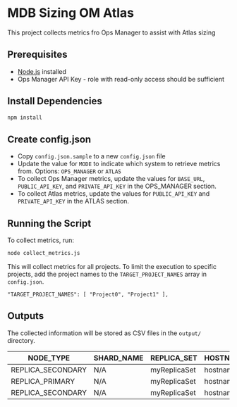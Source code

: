 # MDB Sizing OM Atlas

This project collects metrics fro Ops Manager to assist with Atlas sizing

## Prerequisites

- [Node.js](https://nodejs.org/) installed
- Ops Manager API Key - role with read-only access should be sufficient

## Install Dependencies

```bash
npm install
```

## Create config.json

- Copy `config.json.sample` to a new `config.json` file
- Update the value for `MODE` to indicate which system to retrieve metrics from. Options: `OPS_MANAGER` or `ATLAS`
- To collect Ops Manager metrics, update the values for `BASE_URL`, `PUBLIC_API_KEY`, and `PRIVATE_API_KEY` in the OPS_MANAGER section.
- To collect Atlas metrics, update the values for `PUBLIC_API_KEY` and `PRIVATE_API_KEY` in the ATLAS section.

## Running the Script

To collect metrics, run:

```bash
node collect_metrics.js
```

This will collect metrics for all projects. To limit the execution to specific projects, add the project names to the `TARGET_PROJECT_NAMES` array in `config.json`.

```
"TARGET_PROJECT_NAMES": [ "Project0", "Project1" ],
```


## Outputs

The collected information will be stored as CSV files in the `output/` directory.

| NODE_TYPE        | SHARD_NAME | REPLICA_SET | HOSTNAME                                   | SYSTEM_MEMORY_MB | SYSTEM_NUM_CORES | xvda1_DISK_PARTITION_IOPS_READ_MIN | xvda1_DISK_PARTITION_IOPS_READ_MAX | xvda1_DISK_PARTITION_IOPS_READ_MEDIAN | xvda1_DISK_PARTITION_IOPS_WRITE_MIN | ...|
|------------------|------------|-------------|---------------------------------------------|------------------|------------------|-------------------------------------|-------------------------------------|--------------------------------------|-------------------------------------|-------------------------------------|
| REPLICA_SECONDARY | N/A        | myReplicaSet         | hostname1               | 2048             | 1                | 0.0018000765673057322               | 0.038825034431412137               | 0.004371618839804064                | 2.9296860664295497                  |...|
| REPLICA_PRIMARY   | N/A        | myReplicaSet         | hostname2 | 2048             | 1                | 0.002017062882574804                | 0.040670432403318024               | 0.0054874356126067315               | 2.8499025549467407                  |...|
| REPLICA_SECONDARY | N/A        | myReplicaSet         | hostname3  | 2048             | 1                | 0.0031980772029527845               | 0.047314351764943044               | 0.008338095162700902                | 2.699482506432672                   | ...|
